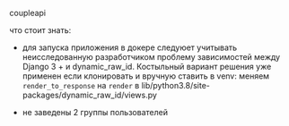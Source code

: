 coupleapi

что стоит знать:

  - для запуска приложения в докере следуюет учитывать 
  неисследованную разработчиком проблему зависимостей между Django 3 + и dynamic_raw_id.
  Костыльный вариант решения уже применен если клонировать и вручную ставить в venv:
    меняем ```render_to_response``` на ```render``` в lib/python3.8/site-packages/dynamic_raw_id/views.py
    
  - не заведены 2 группы пользователей 
    
